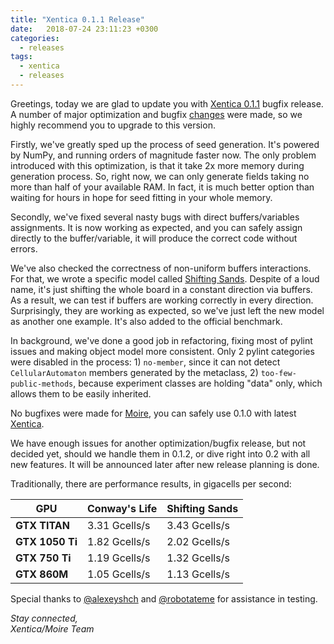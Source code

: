 ```yaml
---
title: "Xentica 0.1.1 Release"
date:   2018-07-24 23:11:23 +0300
categories:
  - releases
tags:
  - xentica
  - releases
---
```


Greetings, today we are glad to update you with [Xentica 0.1.1][1] bugfix release. A number of major optimization and bugfix [changes][4] were made, so we highly recommend you to upgrade to this version.

Firstly, we've greatly sped up the process of seed generation. It's powered by NumPy, and running orders of magnitude faster now. The only problem introduced with this optimization, is that it take 2x more memory during generation process. So, right now, we can only generate fields taking no more than half of your available RAM. In fact, it is much better option than waiting for hours in hope for seed fitting in your whole memory.

Secondly, we've fixed several nasty bugs with direct buffers/variables assignments. It is now working as expected, and you can safely assign directly to the buffer/variable, it will produce the correct code without errors.

We've also checked the correctness of non-uniform buffers interactions. For that, we wrote a specific model called [Shifting Sands][3]. Despite of a loud name, it's just shifting the whole board in a constant direction via buffers. As a result, we can test if buffers are working correctly in every direction. Surprisingly, they are working as expected, so we've just left the new model as another one example. It's also added to the official benchmark.

In background, we've done a good job in refactoring, fixing most of pylint issues and making object model more consistent. Only 2 pylint categories were disabled in the process: 1) ``no-member``, since it can not detect ``CellularAutomaton`` members generated by the metaclass, 2) ``too-few-public-methods``, because experiment classes are holding "data" only, which allows them to be easily inherited.

No bugfixes were made for [Moire][2], you can safely use 0.1.0 with latest [Xentica][1].

We have enough issues for another optimization/bugfix release, but not decided yet, should we handle them in 0.1.2, or dive right into 0.2 with all new features. It will be announced later after new release planning is done.

Traditionally, there are performance results, in gigacells per second:

| GPU | Conway's Life | Shifting Sands |
| --- | --- | --- |
| **GTX TITAN** | 3.31 Gcells/s | 3.43 Gcells/s |
| **GTX 1050 Ti** | 1.82 Gcells/s | 2.02 Gcells/s |
| **GTX 750 Ti** | 1.19 Gcells/s | 1.32 Gcells/s |
| **GTX 860M** | 1.05 Gcells/s | 1.13 Gcells/s |

Special thanks to [@alexeyshch][9] and [@robotateme][10] for assistance in testing.

*Stay connected,<br />
Xentica/Moire Team*

[1]: https://github.com/a5kin/xentica/tree/v0.1.1
[2]: https://github.com/a5kin/moire
[3]: https://github.com/a5kin/xentica/blob/v0.1.1/examples/shifting_sands.py
[4]: https://github.com/a5kin/xentica/blob/v0.1.1/CHANGELOG.md

[9]: https://github.com/alexeyshch
[10]: https://github.com/robotateme
